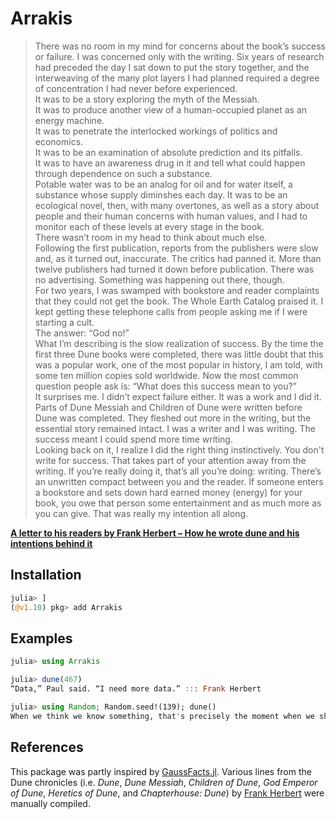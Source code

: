 # Arrakis

> There was no room in my mind for concerns about the book’s success or failure. I was concerned only with the writing. Six years of research had preceded the day I sat down to put the story together, and the interweaving of the many plot layers I had planned required a degree of concentration I had never before experienced.  
> It was to be a story exploring the myth of the Messiah.  
> It was to produce another view of a human-occupied planet as an energy machine.  
> It was to penetrate the interlocked workings of politics and economics.  
> It was to be an examination of absolute prediction and its pitfalls.  
> It was to have an awareness drug in it and tell what could happen through dependence on such a substance.  
> Potable water was to be an analog for oil and for water itself, a substance whose supply diminshes each day.
> It was to be an ecological novel, then, with many overtones, as well as a story about people and their human concerns with human values, and I had to monitor each of these levels at every stage in the book.  
> There wasn’t room in my head to think about much else.  
> Following the first publication, reports from the publishers were slow and, as it turned out, inaccurate. The critics had panned it. More than twelve publishers had turned it down before publication. There was no advertising.
> Something was happening out there, though.  
> For two years, I was swamped with bookstore and reader complaints that they could not get the book. The Whole Earth Catalog praised it. I kept getting these telephone calls from people asking me if I were starting a cult.  
> The answer: “God no!”  
> What I’m describing is the slow realization of success. By the time the first three Dune books were completed, there was little doubt that this was a popular work, one of the most popular in history, I am told, with some ten million copies sold worldwide. Now the most common question people ask is: “What does this success mean to you?”  
> It surprises me. I didn’t expect failure either. It was a work and I did it. Parts of Dune Messiah and Children of Dune were written before Dune was completed. They fleshed out more in the writing, but the essential story remained intact. I was a writer and I was writing. The success meant I could spend more time writing.  
> Looking back on it, I realize I did the right thing instinctively. You don't write for success. That takes part of your attention away from the writing. If you’re really doing it, that’s all you’re doing: writing. There’s an unwritten compact between you and the reader. If someone enters a bookstore and sets down hard earned money (energy) for your book, you owe that person some entertainment and as much more as you can give. That was really my intention all along.

[**A letter to his readers by Frank Herbert – How he wrote dune and his intentions behind it**](https://fgiasson.com/blog/index.php/2005/03/01/a_letter_to_his_readers_by_frank_herbert/)

## Installation

```julia
julia> ]
(@v1.10) pkg> add Arrakis
```
## Examples

```julia
julia> using Arrakis

julia> dune(467)
“Data,” Paul said. “I need more data.” ::: Frank Herbert

julia> using Random; Random.seed!(139); dune()
When we think we know something, that's precisely the moment when we should look deeper into the thing. ::: Frank Herbert
```

## References
This package was partly inspired by [GaussFacts.jl](https://github.com/eliascarv/GaussFacts.jl). Various lines from the Dune chronicles (i.e. *Dune*, *Dune Messiah*, *Children of Dune*, *God Emperor of Dune*, *Heretics of Dune*, and *Chapterhouse: Dune*) by [Frank Herbert](https://youtu.be/A-mLVVJkH7I?si=5gOZtGsgGZmtePyX) were manually compiled.
